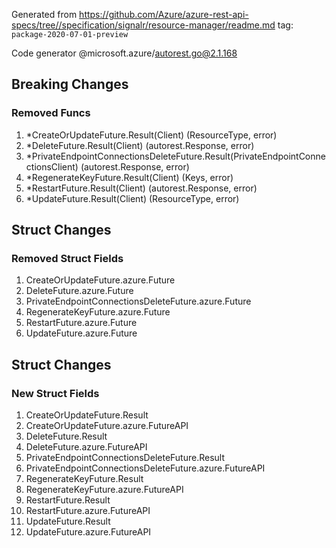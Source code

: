 Generated from https://github.com/Azure/azure-rest-api-specs/tree//specification/signalr/resource-manager/readme.md tag: `package-2020-07-01-preview`

Code generator @microsoft.azure/autorest.go@2.1.168

## Breaking Changes

### Removed Funcs

1. *CreateOrUpdateFuture.Result(Client) (ResourceType, error)
1. *DeleteFuture.Result(Client) (autorest.Response, error)
1. *PrivateEndpointConnectionsDeleteFuture.Result(PrivateEndpointConnectionsClient) (autorest.Response, error)
1. *RegenerateKeyFuture.Result(Client) (Keys, error)
1. *RestartFuture.Result(Client) (autorest.Response, error)
1. *UpdateFuture.Result(Client) (ResourceType, error)

## Struct Changes

### Removed Struct Fields

1. CreateOrUpdateFuture.azure.Future
1. DeleteFuture.azure.Future
1. PrivateEndpointConnectionsDeleteFuture.azure.Future
1. RegenerateKeyFuture.azure.Future
1. RestartFuture.azure.Future
1. UpdateFuture.azure.Future

## Struct Changes

### New Struct Fields

1. CreateOrUpdateFuture.Result
1. CreateOrUpdateFuture.azure.FutureAPI
1. DeleteFuture.Result
1. DeleteFuture.azure.FutureAPI
1. PrivateEndpointConnectionsDeleteFuture.Result
1. PrivateEndpointConnectionsDeleteFuture.azure.FutureAPI
1. RegenerateKeyFuture.Result
1. RegenerateKeyFuture.azure.FutureAPI
1. RestartFuture.Result
1. RestartFuture.azure.FutureAPI
1. UpdateFuture.Result
1. UpdateFuture.azure.FutureAPI
